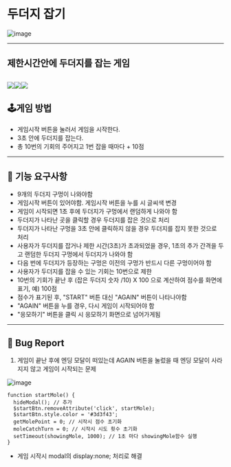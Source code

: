 
# 두더지 잡기
![image](https://github.com/yocong/whack-a-mole/assets/86585468/5b645ec9-a869-473e-b0e2-310063944781)

---
 ## 제한시간안에 두더지를 잡는 게임<br>
 <img src="https://img.shields.io/badge/language-html-red.svg?style=flat-square"/><img src="https://img.shields.io/badge/language-css-blue.svg?style=flat-square"/><img src="https://img.shields.io/badge/language-js-yellow.svg?style=flat-square"/>
---

## 🕹게임 방법  <br>
- 게임시작 버튼을 눌러서 게임을 시작한다.  
- 3초 안에 두더지를 잡는다. 
- 총 10번의 기회의 주어지고 1번 잡을 때마다 + 10점
---
## 🎯 기능 요구사항  
- 9개의 두더지 구멍이 나와야함
- 게임시작 버튼이 있어야함. 게임시작 버튼을 누를 시 글씨색 변경
- 게임이 시작되면 1초 후에 두더지가 구멍에서 랜덤하게 나와야 함
- 두더지가 나타난 곳을 클릭할 경우 두더지를 잡은 것으로 처리
- 두더지가 나타난 구멍을 3초 안에 클릭하지 않을 경우 두더지를 잡지 못한 것으로 처리
- 사용자가 두더지를 잡거나 제한 시간(3초)가 초과되었을 경우, 1초의 추가 간격을 두고 랜덤한 두더지 구멍에서 두더지가 나와야 함
- 다음 번에 두더지가 등장하는 구멍은 이전의 구멍가 반드시 다른 구멍이어야 함
- 사용자가 두더지를 잡을 수 있는 기회는 10번으로 제한
- 10번의 기회가 끝난 후 (잡은 두더지 숫자 /10) X 100 으로 계산하여 점수를 화면에 표기, 예) 100점
- 점수가 표기된 후, "START" 버튼 대신 "AGAIN" 버튼이 나타나야함
- "AGAIN" 버튼을 누를 경우, 다시 게임이 시작되어야 함
- "응모하기" 버튼을 클릭 시 응모하기 화면으로 넘어가게됨
---
## 🐞 Bug Report
1. 게임이 끝난 후에 엔딩 모달이 떠있는데 AGAIN 버튼을 눌렀을 때 엔딩 모달이 사라지지 않고 게임이 시작되는 문제

![image](https://github.com/yocong/whack-a-mole/assets/86585468/d3fd0d78-33b6-49e9-8d6d-8a949565c4e6)
```
function startMole() {
  hideModal(); // 추가
  $startBtn.removeAttribute('click', startMole);
  $startBtn.style.color = '#3d3f43';
  getMolePoint = 0; // 시작시 점수 초기화
  moleCatchTurn = 0; // 시작시 시도 횟수 초기화
  setTimeout(showingMole, 1000); // 1초 마다 showingMole함수 실행
}
```
- 게임 시작시 modal의 display:none; 처리로 해결
